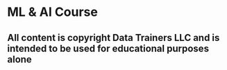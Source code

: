 # ML & AI Course


## All content is copyright Data Trainers LLC and is intended to be used for educational purposes alone

